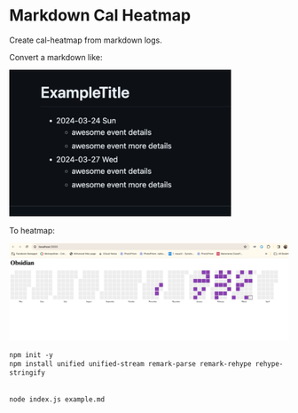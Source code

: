 # Markdown Cal Heatmap

Create cal-heatmap from markdown logs.

Convert a markdown like:

<img src="example-markdown.jpeg" alt="example-markdown" width="400"/>

To heatmap:

<img src="example-heatmap.jpeg" alt="example-markdown" width="600"/>

```
npm init -y
npm install unified unified-stream remark-parse remark-rehype rehype-stringify


node index.js example.md

```
